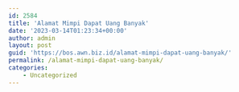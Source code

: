 ```yaml
---
id: 2584
title: 'Alamat Mimpi Dapat Uang Banyak'
date: '2023-03-14T01:23:34+00:00'
author: admin
layout: post
guid: 'https://bos.awn.biz.id/alamat-mimpi-dapat-uang-banyak/'
permalink: /alamat-mimpi-dapat-uang-banyak/
categories:
    - Uncategorized
---
```


